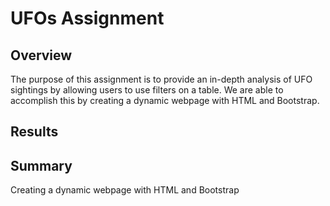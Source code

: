 # UFOs Assignment
## Overview
The purpose of this assignment is to provide an in-depth analysis of UFO sightings by allowing users to use filters on a table. We are able to accomplish this by creating a dynamic webpage with HTML and Bootstrap. 
## Results


## Summary

Creating a dynamic webpage with HTML and Bootstrap 
